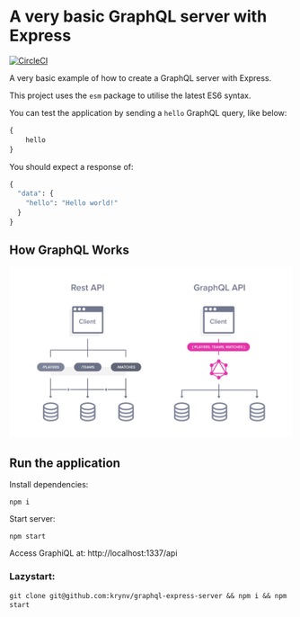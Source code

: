 # A **very** basic GraphQL server with Express

[![CircleCI](https://circleci.com/gh/krynv/graphql-express-server/tree/master.svg?style=svg)](https://circleci.com/gh/krynv/graphql-express-server/tree/master)

A very basic example of how to create a GraphQL server with Express.

This project uses the `esm` package to utilise the latest ES6 syntax. 

You can test the application by sending a `hello` GraphQL query, like below:

```graphql
{
    hello
}
```

You should expect a response of:

```graphql
{
  "data": {
    "hello": "Hello world!"
  }
}
```

## How GraphQL Works

![GraphQL Diagram](graphql-vs-rest-api.jpg)

## Run the application

Install dependencies:

    npm i

Start server: 

    npm start

Access GraphiQL at:
http://localhost:1337/api


### Lazystart:

    git clone git@github.com:krynv/graphql-express-server && npm i && npm start